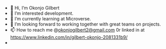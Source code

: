 - 👋 Hi, I’m Okonjo Gilbert
- 👀 I’m interested development.
- 🌱 I’m currently learning at Microverse.
- 💞️ I’m looking forward to working together with great teams on projects.
- 📫 How to reach me @okonjogilbert2@gmail.com 0r linked in at https://www.linkedin.com/in/gilbert-okonjo-2081331b9/
- 

<!---
OpondoG/OpondoG is a ✨ special ✨ repository because its `README.md` (this file) appears on your GitHub profile.
You can click the Preview link to take a look at your changes.
--->
